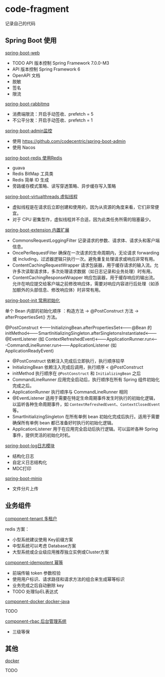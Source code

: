 # code-fragment

记录自己的代码

## Spring Boot 使用

 [spring-boot-web](spring-boot-web) 

- TODO  API 版本控制 Spring Framework 7.0.0-M3
- API 版本控制 Spring Framework 6
- OpenAPI 文档
- 脱敏
- 签名
- 限流

 [spring-boot-rabbitmq](spring-boot-rabbitmq) 

- 消费端限流：开启手动签收、prefetch = 5
- 不公平分发：开启手动签收、prefetch = 1

[spring-boot-admin监控](spring-boot-admin) 

- 使用 https://github.com/codecentric/spring-boot-admin
- 使用 Nacos 

[spring-boot-redis 使用Redis](spring-boot-redis)

- guava
- Redis BitMap 工具类
- Redis 简单 ID 生成
- 旁路缓存模式策略、读写穿透策略、异步缓存写入策略

[spring-boot-virtualthreads 虚拟线程](spring-boot-virtualthreads)

- 虚拟线程是在请求后立即创建和使用的，因为从资源的角度来看，它们非常便宜。
- 对于 CPU 密集型作，虚拟线程并不合适，因为此类任务所需的阻塞最少。

 [spring-boot-extension 内置扩展](spring-boot-extension) 

- CommonsRequestLoggingFilter 记录请求的参数、请求体、请求头和客户端信息。
- OncePerRequestFilter 确保在一次请求的生命周期内，无论请求 forwarding 或 including，过滤器逻辑只执行一次。避免重复处理请求或响应非常有用。
- ContentCachingRequestWrapper 请求包装器，用于缓存请求的输入流。允许多次读取请求体，多次处理请求数据（如日志记录和业务处理）时有用。
- ContentCachingResponseWrapper 响应包装器，用于缓存响应的输出流。允许在响应提交给客户端之前修改响应体，需要对响应内容进行后处理（如添加额外的头部信息、修改响应体）时非常有用。

 [spring-boot-init 常用初始化](spring-boot-init) 

单个 Bean 内部的初始化顺序 ：构造方法 → @PostConstruct 方法 → afterPropertiesSet() 方法。

@PostConstruct <---InitializingBean.afterPropertiesSet<---@Bean 的 initMethod<---SmartInitializingSingleton.afterSingletonsInstantiated<---@EventListener (如 ContextRefreshedEvent)<---ApplicationRunner.run<---CommandLineRunner.run<---ApplicationListener (如 ApplicationReadyEvent)

- @PostConstruct 依赖注入完成后立即执行，执行顺序较早
- InitializingBean 依赖注入完成后调用，执行顺序 < @PostConstruct
- initMethod 执行顺序在 `@PostConstruct` 和 `InitializingBean` 之后
- CommandLineRunner 应用完全启动后，执行顺序在所有 Spring 组件初始化完成之后。
- ApplicationRunner 执行顺序与 CommandLineRunner 相同
- @EventListener 适用于需要在特定生命周期事件发生时执行的初始化逻辑，以监听各种生命周期事件，如 `ContextRefreshedEvent`、`ContextClosedEvent` 等。
- SmartInitializingSingleton 在所有单例 bean 初始化完成后执行。适用于需要确保所有单例 bean 都已准备好时执行的初始化逻辑。
- ApplicationListener 用于在应用完全启动后执行逻辑。可以监听各种 Spring 事件，提供灵活的初始化时机。

 [spring-boot-log日志模块](spring-boot-log) 

- 结构化日志
- 自定义日志结构化
- MDC打印

 [spring-boot-minio](spring-boot-minio) 

- 文件分片上传

## 业务组件

 [component-tenant 多租户](component-tenant) 

redis 方案：

- 小型系统建议使用 Key前缀方案
- 中型系统可以考虑 Database方案
- 大型系统或企业级应用推荐独立实例或Cluster方案

 [component-idempotent 幂等](component-idempotent) 

- 前端传输 token 参数校验
- 使用用户标识、请求路径和请求方法的组合来生成幂等标识
- 业务完成之后自动删除 key
- TODO 处理SpEL表达式

 [component-docker docker-java](component-docker) 

TODO

 [component-rbac 后台管理系统](component-rbac) 

- 三级等保

## 其他

 [docker](docker) 

TODO

